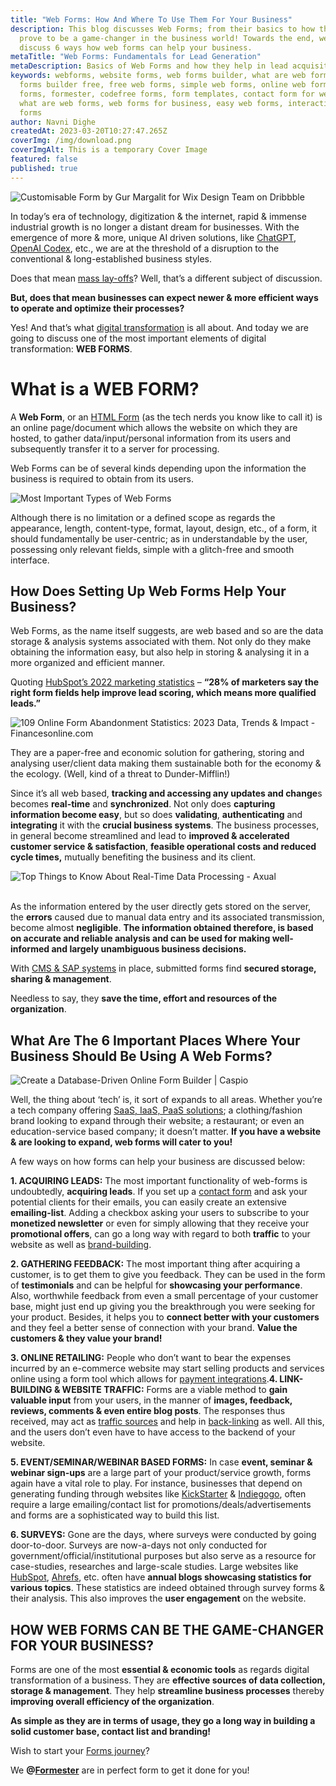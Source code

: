 ```yaml
---
title: "Web Forms: How And Where To Use Them For Your Business"
description: This blog discusses Web Forms; from their basics to how they can
  prove to be a game-changer in the business world! Towards the end, we also
  discuss 6 ways how web forms can help your business.
metaTitle: "Web Forms: Fundamentals for Lead Generation"
metaDescription: Basics of Web Forms and how they help in lead acquisition and business growth
keywords: webforms, website forms, web forms builder, what are web forms, web
  forms builder free, free web forms, simple web forms, online web forms, html
  forms, formester, codefree forms, form templates, contact form for website,
  what are web forms, web forms for business, easy web forms, interactive web
  forms
author: Navni Dighe
createdAt: 2023-03-20T10:27:47.265Z
coverImg: /img/download.png
coverImgAlt: This is a temporary Cover Image
featured: false
published: true
---
```

![Customisable Form by Gur Margalit for Wix Design Team on Dribbble](https://lh3.googleusercontent.com/oBV3K4ELY5MA4jURhkD0uBH3eoj-19JxBN68mLKCXTgG3NhSGuf8CZNl4gg21ZN-aw4PJjXNkP_Q7PKmHLdtAc7tBxhdLuL5m3PxnLNaFvIIvmbKq1G8KzZFNi4g-GOsE_guSQsxHRpPbwugla6c1x4 "Web Form Gif")

In today’s era of technology, digitization & the internet, rapid & immense industrial growth is no longer a distant dream for businesses. With the emergence of more & more, unique AI driven solutions, like [ChatGPT](https://openai.com/blog/chatgpt), [OpenAI Codex](https://openai.com/blog/openai-codex), etc., we are at the threshold of a disruption to the conventional & long-established business styles.

Does that mean [mass lay-offs](https://news.crunchbase.com/startups/tech-layoffs/)? Well, that’s a different subject of discussion.

**But, does that mean businesses can expect newer & more efficient ways to operate and optimize their processes?** 

Yes! And that’s what [digital transformation](https://enterprisersproject.com/what-is-digital-transformation) is all about. And today we are going to discuss one of the most important elements of digital transformation: **WEB FORMS**.

# What is a WEB FORM?

A **Web Form**, or an [HTML Form](https://www.geeksforgeeks.org/html-forms/) (as the tech nerds you know like to call it) is an online page/document which allows the website on which they are hosted, to gather data/input/personal information from its users and subsequently transfer it to a server for processing.

Web Forms can be of several kinds depending upon the information the business is required to obtain from its users.

![Most Important Types of Web Forms ](https://lh6.googleusercontent.com/E3VEyY9f6dafVAbK28JkQq2dWjcrVumRLEq3y7E-diXWA0M6nUXLiQVd8yW8CCZwFhmnf216IAK06XUhTlVX18ZsOzDcuzyz_-AIKImOChpVgLLcyOmWo5qA_mHhwHeF7kqtsHI1QPKcDNasmncUfKk "Types of Web Forms ")

Although there is no limitation or a defined scope as regards the appearance, length, content-type, format, layout, design, etc., of a form, it should fundamentally be user-centric; as in understandable by the user, possessing only relevant fields, simple with a glitch-free and smooth interface.

## How Does Setting Up Web Forms Help Your Business?

Web Forms, as the name itself suggests, are web based and so are the data storage & analysis systems associated with them. Not only do they make obtaining the information easy, but also help in storing & analysing it in a more organized and efficient manner.

Quoting [HubSpot’s 2022 marketing statistics](https://www.hubspot.com/marketing-statistics) – **“28% of marketers say the right form fields help improve lead scoring, which means more qualified leads.”**

![109 Online Form Abandonment Statistics: 2023 Data, Trends & Impact -  Financesonline.com](https://lh6.googleusercontent.com/JadVbn8wYq0o0SOsAwScqcmOfaN__ePQoTRjzAYxpnIhNJ9JXXzIStTUbO2ccUGKiPx8mSt7caC_8eDqNp9PlyFauUXghsltq8GGBTVaOkjuAFCSgGiETwBu_ed_rtVOSbWrCV2SehH3AxFFlQnmxOc "Conversion Rates as a result of Using Forms")

They are a paper-free and economic solution for gathering, storing and analysing user/client data making them sustainable both for the economy & the ecology. (Well, kind of a threat to Dunder-Mifflin!)

Since it’s all web based, **tracking and accessing any updates and change**s becomes **real-time** and **synchronized**. Not only does **capturing information become easy**, but so does **validating**, **authenticating** and **integrating** it with the **crucial business systems**. The business processes, in general become streamlined and lead to **improved & accelerated customer service & satisfaction**, **feasible operational costs and reduced cycle times,** mutually benefiting the business and its client.

![Top Things to Know About Real-Time Data Processing - Axual](https://lh4.googleusercontent.com/ls8vj3bFec5DYTvtX6XEEoAWs_ak_Mwr2iiMmD0oMKcy236iV6X9oAMCKN102Z1EVkOwH3EU2Cxo3qrCi-XsY1G6TeandbYb0A6rM2vm15-jLAcb4Cr-_Q_pot0FPc-s9-EJ_iD168Q7qP8uUIlgHT0)

\
As the information entered by the user directly gets stored on the server, the **errors** caused due to manual data entry and its associated transmission, become almost **negligible**. **The information obtained therefore, is based on accurate and reliable analysis and can be used for making well-informed and largely unambiguous business decisions.**

With [CMS & SAP systems](https://sapinsider.org/topic/sap-application-development-integration/sap-cms/) in place, submitted forms find **secured storage, sharing & management**.

Needless to say, they **save the time, effort and resources of the organization**.

## What Are The 6 Important Places Where Your Business Should Be Using A Web Forms?

![Create a Database-Driven Online Form Builder | Caspio](https://lh4.googleusercontent.com/Jwj1wKP6U70s9XaZHHq02QNWkOW-CUH-IaBlQeCT7cHSDV1mmrliKthrRjib7Y-tZbUOAr-JQgGuO8J2CYRl1Xfh8tzyDsAtxaCFRWBJmuH2rCb8N0xpD_CQxRq_VrNHRGoB-EKt-qg1Ur_To1-7zVg "Web Forms - Use Cases | Image Courtesy: Caspio")

Well, the thing about ‘tech’ is, it sort of expands to all areas. Whether you’re a tech company offering [SaaS, IaaS, PaaS solutions](https://www.geeksforgeeks.org/difference-between-iaas-paas-and-saas/); a clothing/fashion brand looking to expand through their website; a restaurant; or even an education-service based company; it doesn’t matter. **If you have a website & are looking to expand, web forms will cater to you!**

A few ways on how forms can help your business are discussed below:

**1. ACQUIRING LEADS:** The most important functionality of web-forms is undoubtedly, **acquiring leads**. If you set up a [contact form](https://formester.com/templates/) and ask your potential clients for their emails, you can easily create an extensive **emailing-list**. Adding a checkbox asking your users to subscribe to your **monetized newsletter** or even for simply allowing that they receive your **promotional offers**, can go a long way with regard to both **traffic** to your website as well as [brand-building](https://freshsparks.com/successful-brand-building-process/).

**2. GATHERING FEEDBACK:** The most important thing after acquiring a customer, is to get them to give you feedback. They can be used in the form of **testimonials** and can be helpful for **showcasing your performance**. Also, worthwhile feedback from even a small percentage of your customer base, might just end up giving you the breakthrough you were seeking for your product. Besides, it helps you to **connect better with your customers** and they feel a better sense of connection with your brand. **Value the customers & they value your brand!**

**3. ONLINE RETAILING:** People who don’t want to bear the expenses incurred by an e-commerce website may start selling products and services online using a form tool which allows for [payment integrations](https://formester.com/integrations/).**4. LINK-BUILDING & WEBSITE TRAFFIC:**  Forms are a viable method to **gain valuable input** from your users, in the manner of **images, feedback, reviews, comments & even entire blog posts**. The responses thus received, may act as [traffic sources](https://seodesignchicago.com/marketing/what-is-a-traffic-source/) and help in [back-linking](https://moz.com/learn/seo/backlinks) as well. All this, and the users don’t even have to have access to the backend of your website.

**5. EVENT/SEMINAR/WEBINAR BASED FORMS:** In case **event, seminar & webinar sign-ups** are a large part of your product/service growth, forms again have a vital role to play. For instance, businesses that depend on generating funding through websites like [KickStarter](https://www.kickstarter.com/) & [Indiegogo](https://www.indiegogo.com/), often require a large emailing/contact list for promotions/deals/advertisements and forms are a sophisticated way to build this list.

**6. SURVEYS:** Gone are the days, where surveys were conducted by going door-to-door. Surveys are now-a-days not only conducted for government/official/institutional purposes but also serve as a resource for case-studies, researches and large-scale studies. Large websites like [HubSpot](https://blog.hubspot.com/service/surveys), [Ahrefs](https://ahrefs.com/), etc. often have **annual blogs showcasing statistics for various topics**. These statistics are indeed obtained through survey forms & their analysis. This also improves the **user engagement** on the website.

## H﻿OW WEB FORMS CAN BE THE GAME-CHANGER FOR YOUR BUSINESS?

Forms are one of the most **essential & economic tools** as regards digital transformation of a business. They are **effective sources of data collection, storage & management**. They help **streamline business processes** thereby **improving overall efficiency of the organization**. 

**As simple as they are in terms of usage, they go a long way in building a solid customer base, contact list and branding!**

Wish to start your [Forms journey](https://formester.com/)?

We **@[Formester](https://formester.com/)** are in perfect form to get it done for you!